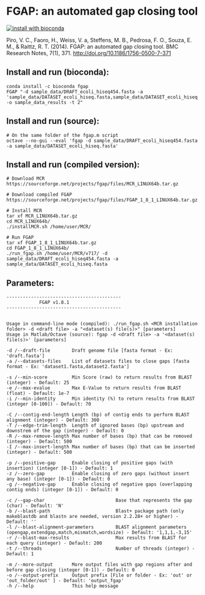 # FGAP: an automated gap closing tool 

[![install with bioconda](https://img.shields.io/badge/install%20with-bioconda-brightgreen.svg?style=flat-square)](http://bioconda.github.io/recipes/fgap/README.html)

Piro, V. C., Faoro, H., Weiss, V. a, Steffens, M. B., Pedrosa, F. O., Souza, E. M., & Raittz, R. T. (2014). FGAP: an automated gap closing tool. BMC Research Notes, 7(1), 371. http://doi.org/10.1186/1756-0500-7-371

Install and run (bioconda):
---------------------------

	conda install -c bioconda fgap
	FGAP "-d sample_data/DRAFT_ecoli_hiseq454.fasta -a 'sample_data/DATASET_ecoli_hiseq.fasta,sample_data/DATASET_ecoli_hiseq.fasta' -o sample_data_results -t 2"

Install and run (source):
-------------------------

	# On the same folder of the fgap.m script
	octave --no-gui --eval 'fgap -d sample_data/DRAFT_ecoli_hiseq454.fasta -a sample_data/DATASET_ecoli_hiseq.fasta'

Install and run (compiled version):
-----------------------------------

	# Download MCR
	https://sourceforge.net/projects/fgap/files/MCR_LINUX64b.tar.gz

	# Download compiled FGAP
	https://sourceforge.net/projects/fgap/files/FGAP_1_8_1_LINUX64b.tar.gz
	
	# Install MCR
	tar xf MCR_LINUX64b.tar.gz
	cd MCR_LINUX64b/
	./installMCR.sh /home/user/MCR/
	
	# Run FGAP
	tar xf FGAP_1_8_1_LINUX64b.tar.gz
	cd FGAP_1_8_1_LINUX64b/
	./run_fgap.sh /home/user/MCR/v717/ -d sample_data/DRAFT_ecoli_hiseq454.fasta -a sample_data/DATASET_ecoli_hiseq.fasta
	
Parameters:
-----------

	------------------------------------------
		        FGAP v1.8.1
	------------------------------------------


	Usage in command-line mode (compiled): ./run_fgap.sh <MCR installation folder> -d <draft file> -a "<dataset(s) file(s)>" [parameters]
	Usage in Matlab/Octave (source): fgap -d <draft file> -a '<dataset(s) file(s)>' [parameters]

	-d /--draft-file        Draft genome file [fasta format - Ex: 'draft.fasta']
	-a /--datasets-files    List of datasets files to close gaps [fasta format - Ex: 'dataset1.fasta,dataset2.fasta']

	-s /--min-score         Min Score (raw) to return results from BLAST (integer) - Default: 25
	-e /--max-evalue        Max E-Value to return results from BLAST (float) - Default: 1e-7
	-i /--min-identity      Min identity (%) to return results from BLAST (integer [0-100]) - Default: 70

	-C /--contig-end-length Length (bp) of contig ends to perform BLAST alignment (integer) - Default: 300
	-T /--edge-trim-length  Length of ignored bases (bp) upstream and downstrem of the gap (integer) - Default: 0
	-R /--max-remove-length Max number of bases (bp) that can be removed (integer) - Default: 500
	-I /--max-insert-length Max number of bases (bp) that can be inserted (integer) - Default: 500

	-p /--positive-gap      Enable closing of positive gaps (with insertion) (integer [0-1]) - Default: 1
	-z /--zero-gap          Enable closing of zero gaps (without insert any base) (integer [0-1]) - Default: 0
	-g /--negative-gap      Enable closing of negative gaps (overlapping contig ends) (integer [0-1]) - Default: 0

	-c /--gap-char                          Base that represents the gap (char) - Default: 'N'
	-b /--blast-path                        Blast+ package path (only makeblastdb and blastn are needed, version 2.2.28+ or higher) - Default: ''
	-l /--blast-alignment-parameters        BLAST alignment parameters (opengap,extendgap,match,mismatch,wordsize) - Default: '1,1,1,-3,15'
	-r /--blast-max-results                 Max results from BLAST for each query (integer) - Default: 200
	-t /--threads                           Number of threads (integer) - Default: 1

	-m /--more-output       More output files with gap regions after and before gap closing (integer [0-1]) - Default: 0
	-o /--output-prefix     Output prefix [File or folder - Ex: 'out' or 'out_folder/out' ] - Default: 'output_fgap'
	-h /--help              This help message
